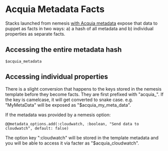 # Acquia Metadata Facts
Stacks launched from nemesis [with Acquia metadata](https://github.com/acquia/nemesis/blob/master/docs/metadata.md) expose that data to puppet as facts in two ways: a) a hash of all metadata and b) individual properties as separate facts.

## Accessing the entire metadata hash

	$acquia_metadata

## Accessing individual properties
There is a slight conversion that happens to the keys stored in the nemesis template before they become facts. They are first prefixed with "acquia_". If the key is camelcase, it will get converted to snake case. e.g. "MyMetaData" will be exposed as "$acquia_my_meta_data".

If the metadata was provided by a nemesis option:

	@@metadata_options.add(:cloudwatch, :boolean, "Send data to cloudwatch", default: false)

The option key ":cloudwatch" will be stored in the template metadata and you will be able to access it via facter as "$acquia_cloudwatch".
	
